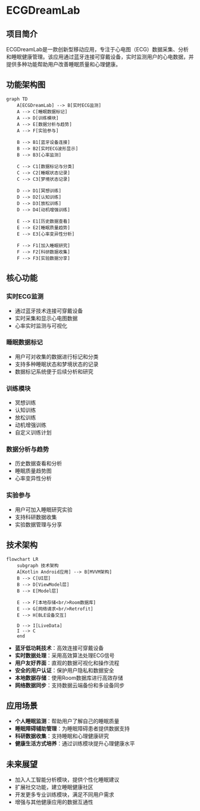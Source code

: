 # ECGDreamLab

## 项目简介

ECGDreamLab是一款创新型移动应用，专注于心电图（ECG）数据采集、分析和睡眠健康管理。该应用通过蓝牙连接可穿戴设备，实时监测用户的心电数据，并提供多种功能帮助用户改善睡眠质量和心理健康。

## 功能架构图

```mermaid
graph TD
    A[ECGDreamLab] --> B[实时ECG监测]
    A --> C[睡眠数据标记]
    A --> D[训练模块]
    A --> E[数据分析与趋势]
    A --> F[实验参与]
    
    B --> B1[蓝牙设备连接]
    B --> B2[实时ECG波形显示]
    B --> B3[心率监测]
    
    C --> C1[数据标记与分类]
    C --> C2[睡眠状态记录]
    C --> C3[梦境状态记录]
    
    D --> D1[冥想训练]
    D --> D2[认知训练]
    D --> D3[放松训练]
    D --> D4[动机增强训练]
    
    E --> E1[历史数据查看]
    E --> E2[睡眠质量趋势]
    E --> E3[心率变异性分析]
    
    F --> F1[加入睡眠研究]
    F --> F2[科研数据收集]
    F --> F3[实验数据分享]
```

## 核心功能

### 实时ECG监测
- 通过蓝牙技术连接可穿戴设备
- 实时采集和显示心电图数据
- 心率实时监测与可视化

### 睡眠数据标记
- 用户可对收集的数据进行标记和分类
- 支持多种睡眠状态和梦境状态的记录
- 数据标记系统便于后续分析和研究

### 训练模块
- 冥想训练
- 认知训练
- 放松训练
- 动机增强训练
- 自定义训练计划

### 数据分析与趋势
- 历史数据查看和分析
- 睡眠质量趋势图
- 心率变异性分析

### 实验参与
- 用户可加入睡眠研究实验
- 支持科研数据收集
- 实验数据管理与分享

## 技术架构

```mermaid
flowchart LR
    subgraph 技术架构
    A[Kotlin Android应用] --> B[MVVM架构]
    B --> C[UI层]
    B --> D[ViewModel层]
    B --> E[Model层]
    
    E --> F[本地存储<br/>Room数据库]
    E --> G[网络请求<br/>Retrofit]
    E --> H[BLE设备交互]
    
    D --> I[LiveData]
    I --> C
    end
```

- **蓝牙低功耗技术**：高效连接可穿戴设备
- **实时数据处理**：采用高效算法处理ECG信号
- **用户友好界面**：直观的数据可视化和操作流程
- **安全的用户认证**：保护用户隐私和数据安全
- **本地数据存储**：使用Room数据库进行高效存储
- **网络数据同步**：支持数据云端备份和多设备同步

## 应用场景

- **个人睡眠监测**：帮助用户了解自己的睡眠质量
- **睡眠障碍辅助管理**：为睡眠障碍患者提供数据支持
- **科研数据收集**：支持睡眠和心理健康研究
- **健康生活方式培养**：通过训练模块提升心理健康水平

## 未来展望

- 加入人工智能分析模块，提供个性化睡眠建议
- 扩展社交功能，建立睡眠健康社区
- 开发更多专业训练模块，满足不同用户需求
- 增强与其他健康应用的数据互通性

